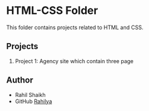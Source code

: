 # HTML-CSS Folder

This folder contains projects related to HTML and CSS.

## Projects

1. Project 1: Agency site which contain three page

## Author

- Rahil Shaikh
- GitHub [Rahilya](https://github.com/Rahilya)